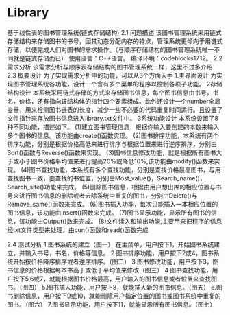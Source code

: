 # Library
基于线性表的图书管理系统(链式存储结构)
2.1 问题描述
该图书管理系统采用链式存储结构来存储图书的书号，因其动态分配内存的特点，管理系统更倾向于用链式存储，以便完成人们对图书的需求操作。（与顺序存储结构的图书管理系统唯一不同就是链式存储而已）
使用语言：C++语言。
编译环境：codeblocks17.12。
2.2 需求分析
该需求分析与顺序表存储结构的图书管理系统一样，这里不过多介绍
2.3 概要设计
为了实现需求分析中的功能，可以从3个方面入手
1.主界面设计
为实现图书管理系统各功能，设计一个含有多个菜单的程序以控制各项子功能。
2存储结构设计
  本系统采用链式存储的方式来存储图书信息，每个图书信息由书号，书名，价格，还有指向该结构体的指针四个要素组成。此外还设计一个number全局变量，用来检测图书链表的长度，减少一些不必要的代码重复时间运行。且设置了文件指针来存放图书信息进入library.txt文件中。
3系统功能设计
本系统设置了8种不同功能，描述如下。
(1)建立图书管理信息，根据你输入要创建的本数来输入多个图书的信息。该功能由create()函数实现。
(2)图书排序功能，本系统有两个排序功能，分别是根据价格高低来进行排序与根据位置来进行逆序排序，分别由Sort()函数与Reverse()函数来实现。
(3)图书信息修改功能，就是根据所有图书大于或小于图书价格平均值来进行提高20%或降低10%,该功能由modify()函数来实现。
(4)图书查找功能，本系统有多个查找功能，分别是查找价格最高图书，与用查找图书一致，要查找的书位置，分别由Most_value()，Search_name()，Search_site()功能来完成。
(5)删除图书信息，根据由用户想出库的相应位置与书号来进行图书信息的删除或者去除系统中重复的图书，分别由Delete()与Remove_same()函数来完成。
(6)图书插入功能，每次只能插入一本相应位置的图书信息，该功能由Insert()函数来完成。
(7)图书显示功能，显示所有图书的信息，该功能由Output()数来完成。
(8)文件读入和输出功能,主要用来把程序的信息经txt文件类型来处理，由cun()函数和read()函数完成

2.4 测试分析
1.图书系统的建立（图一）
在主菜单，用户按下1，开始图书系统建立，并输入书号，书名，价格等信息。
2.图书排序功能，用户按下2或4，图书系统开始按价格降序排序或者逆序排序。（图二）
3.图书修改功能，用户按下3，图书信息的价格根据每本书高于或低于平均值来修改（图三）
4.图书查找功能，用户按下5,6或7，就能根据图书价格最高，用户输入的图书信息或者位置来查找图书。（图四）
5.图书插入功能，用户按下8，就能插入新的图书信息。（图五）
6.图书删除信息，用户按下9或10，就能删除用户指定位置的图书或图书系统中重复的图书。（图六）
7.图书显示功能，用户按下11，就能显示所有图书信息。（图七）
